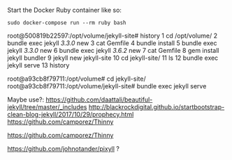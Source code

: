 

Start the Docker Ruby container like so:

```
sudo docker-compose run --rm ruby bash
```



root@500819b22597:/opt/volume/jekyll-site# history
    1  cd /opt/volume/
    2  bundle exec jekyll _3.3.0_ new
    3  cat Gemfile 
    4  bundle install
    5  bundle exec jekyll _3.3.0_ new
    6  bundle exec jekyll _3.6.2_ new
    7  cat Gemfile 
    8  gem install jekyll bundler
    9  jekyll new jekyll-site
   10  cd jekyll-site/
   11  ls
   12  bundle exec jekyll serve
   13  history


root@a93cb8f79711:/opt/volume# cd jekyll-site/
root@a93cb8f79711:/opt/volume/jekyll-site# bundle exec jekyll serve


Maybe use?:
https://github.com/daattali/beautiful-jekyll/tree/master/_includes
http://blackrockdigital.github.io/startbootstrap-clean-blog-jekyll/2017/10/29/prophecy.html
https://github.com/camporez/Thinny

https://github.com/camporez/Thinny

https://github.com/johnotander/pixyll ?


